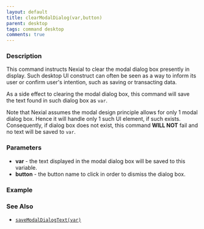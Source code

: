 ```yaml
---
layout: default
title: clearModalDialog(var,button)
parent: desktop
tags: command desktop
comments: true
---
```


### Description
This command instructs Nexial to clear the modal dialog box presently in display. Such desktop UI construct can often
be seen as a way to inform its user or confirm user's intention, such as saving or transacting data.

As a side effect to clearing the modal dialog box, this command will save the text found in such dialog box as `var`. 

Note that Nexial assumes the modal design principle allows for only 1 modal dialog box. Hence it will handle only 1 such
UI element, if such exists. Consequently, if dialog box does not exist, this command **WILL NOT** fail and no text will
be saved to `var`.


### Parameters
- **var** - the text displayed in the modal dialog box will be saved to this variable.
- **button** - the button name to click in order to dismiss the dialog box.


### Example


### See Also
- [`saveModalDialogText(var)`](saveModalDialogText(var))
